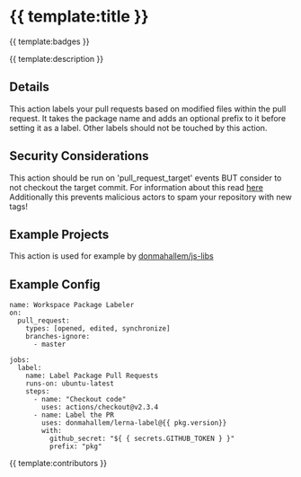 # {{ template:title }}
{{ template:badges }}

{{ template:description }}

## Details

This action labels your pull requests based on modified files within the pull request. 
It takes the package name and adds an optional prefix to it before setting it as a label.
Other labels should not be touched by this action.

## Security Considerations

This action should be run on 'pull_request_target' events BUT consider to not checkout the target commit. For information about this read [here](https://securitylab.github.com/research/github-actions-preventing-pwn-requests/)
Additionally this prevents malicious actors to spam your repository with new tags! 

## Example Projects

This action is used for example by [donmahallem/js-libs](https://github.com/donmahallem/js-libs/pulls)

## Example Config

```
name: Workspace Package Labeler
on:
  pull_request:
    types: [opened, edited, synchronize]
    branches-ignore:
      - master

jobs:
  label:
    name: Label Package Pull Requests
    runs-on: ubuntu-latest
    steps:
      - name: "Checkout code"
        uses: actions/checkout@v2.3.4
      - name: Label the PR
        uses: donmahallem/lerna-label@{{ pkg.version}}
        with:
          github_secret: "${ { secrets.GITHUB_TOKEN } }"
          prefix: "pkg"
```

{{ template:contributors }}
